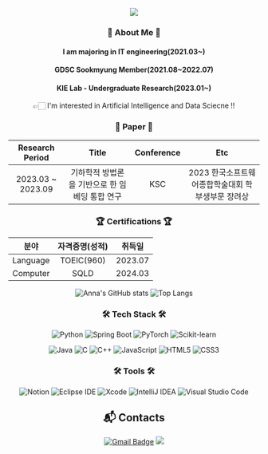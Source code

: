 
<p align="center">
  <img src="https://capsule-render.vercel.app/api?type=wave&color=FFB6C1&height=350&section=header&text=soyoung%20Youn&fontSize=90&fontColor=FFFFFF&animation=fadeIn" />
</p>


<div align=center>
  
  ### :peach: About Me :peach:
  
  #### I am majoring in IT engineering(2021.03~)
  
  #### GDSC Sookmyung Member(2021.08~2022.07)

  #### KIE Lab - Undergraduate Research(2023.01~)
  
  👉🏻 I'm interested in Artificial Intelligence and Data Sciecne !!


  ### 🐣 Paper 🐣
  | Research Period | Title | Conference | Etc |
  |:---:|:---:|:---:|:---:|
  | 2023.03 ~ 2023.09 | 기하학적 방법론을 기반으로 한 임베딩 통합 연구 | KSC | 2023 한국소프트웨어종합학술대회 학부생부문 장려상 |


  ### 🏆 Certifications 🏆
  | 분야 | 자격증명(성적) | 취득일 |
  |:---:|:---:|:---:|
  |Language|TOEIC(960)|2023.07|
  |Computer|SQLD|2024.03| 
    
![Anna's GitHub stats](https://github-readme-stats.vercel.app/api?username=soyoung2022&show_icons=true&theme=graywhite)
![Top Langs](https://github-readme-stats.vercel.app/api/top-langs/?username=soyoung2022&layout=compact&theme=graywhite)

  
  ### :hammer_and_wrench: Tech Stack :hammer_and_wrench:
  ![Python](https://img.shields.io/badge/Python-3776AB.svg?&style=flat-square&logo=Python&logoColor=white)
  ![Spring Boot](https://img.shields.io/badge/Spring%20Boot-6DB33F.svg?&style=flat-square&logo=Spring%20Boot&logoColor=white)
  ![PyTorch](https://img.shields.io/badge/PyTorch-EE4C2C.svg?&style=flat-square&logo=PyTorch&logoColor=white)
  ![Scikit-learn](https://img.shields.io/badge/Scikit-learn-F7931E.svg?&style=flat-square&logo=Scikit-learn&logoColor=white)
  
  ![Java](https://img.shields.io/badge/Java-007396.svg?&style=flat-square&logo=Java&logoColor=white)
  ![C](https://img.shields.io/badge/C-A8B9CC.svg?&style=flat-square&logo=C&logoColor=white)
  ![C++](https://img.shields.io/badge/C++-00599C.svg?&style=flat-square&logo=C++&logoColor=white)
  ![JavaScript](https://img.shields.io/badge/JavaScipt-F7DF1E.svg?&style=flat-square&logo=JavaScript&logoColor=white)
  ![HTML5](https://img.shields.io/badge/HTML5-E34F26.svg?&style=flat-square&logo=HTML5&logoColor=white)
  ![CSS3](https://img.shields.io/badge/CSS3-1572B6.svg?&style=flat-square&logo=CSS3&logoColor=white)

  
  
  ### :hammer_and_wrench: Tools :hammer_and_wrench:
  ![Notion](https://img.shields.io/badge/Notion-000000.svg?&style=flat-square&logo=Notion&logoColor=white)
  ![Eclipse IDE](https://img.shields.io/badge/Eclipse%20IDE-2C2255.svg?&style=flat-square&logo=Eclipse%20IDE&logoColor=white)
  ![Xcode](https://img.shields.io/badge/Xcode-147EFB.svg?&style=flat-square&logo=Xcode&logoColor=white)
  ![IntelliJ IDEA](https://img.shields.io/badge/IntelliJ%20IDEA-000000.svg?&style=flat-square&logo=IntelliJ%20IDEA&logoColor=white)
  ![Visual Studio Code](https://img.shields.io/badge/Visual%20Studio%20Code-007ACC.svg?&style=flat-square&logo=Visual%20Studio%20Code&logoColor=white)
  
  
  ## :mailbox_with_mail: Contacts
  [![Gmail Badge](https://img.shields.io/badge/Gmail-EA4335?style=flat-square&logo=Gmail&logoColor=white&link=mailto:yuns8671@gmail.com)](mailto:yuns8671@gmail.com)
  <a href="https://velog.io/@ddo_0" target="_blank"><img src="https://img.shields.io/badge/velog-00CCBC?style=flat-square&logo=velog&logoColor=white"/></a>

</div>
